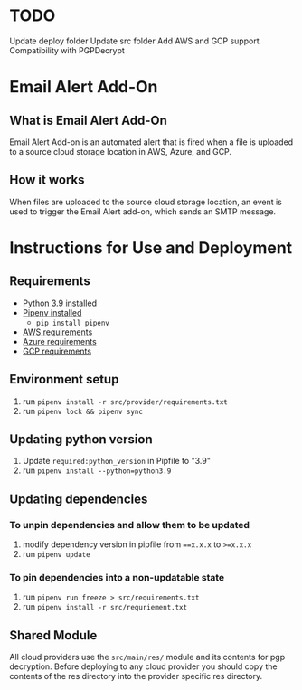 # TODO
Update deploy folder
Update src folder
Add AWS and GCP support
Compatibility with PGPDecrypt

# Email Alert Add-On

## What is Email Alert Add-On

Email Alert Add-on is an automated alert that is fired when a file is uploaded to a source cloud storage
location in AWS, Azure, and GCP.

## How it works

When files are uploaded to the source cloud storage location, an event is used to trigger the Email Alert add-on,
which sends an SMTP message.

# Instructions for Use and Deployment

## Requirements

* [Python 3.9 installed](https://www.python.org/downloads/)
* [Pipenv installed](https://github.com/pypa/pipenv)
    - `pip install pipenv`
* [AWS requirements](src/main/AWS/README.md#Requirements)
* [Azure requirements](src/main/Azure/README.md#Requirements)
* [GCP requirements](src/main/GCP/README.md#Requirements)


## Environment setup

1. run `pipenv install -r src/provider/requirements.txt`
2. run `pipenv lock && pipenv sync`

## Updating python version

1. Update `required:python_version` in Pipfile to "3.9"
2. run `pipenv install --python=python3.9`

## Updating dependencies

### To unpin dependencies and allow them to be updated

1. modify dependency version in pipfile from `==x.x.x` to `>=x.x.x`
2. run `pipenv update`

### To pin dependencies into a non-updatable state

1. run `pipenv run freeze > src/requirements.txt`
2. run `pipenv install -r src/requriement.txt`

## Shared Module
All cloud providers use the `src/main/res/` module and its contents for pgp decryption. Before deploying to any 
cloud provider you should copy the contents of the res directory into the provider specific res directory. 


  
